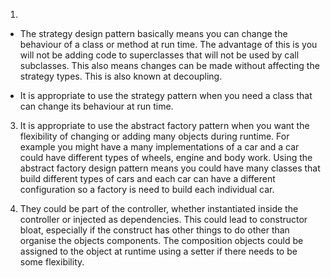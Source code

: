 1.
* The strategy design pattern basically means you can change the behaviour of a class
or method at run time. The advantage of this is you will not be adding code to superclasses
 that will not be used by call subclasses. This also means changes can be made without affecting
 the strategy types. This is also known at decoupling.
 
* It is appropriate to use the strategy pattern when you need a class that can change its behaviour
 at run time.
  
3. It is appropriate to use the abstract factory pattern when you want the flexibility of 
changing or adding many objects during runtime. For example you might have a many implementations
of a car and a car could have different types of wheels, engine and body work. Using the abstract
factory design pattern means you could have many classes that build different types of cars
and each car can have a different configuration so a factory is need to build each individual car.

5. They could be part of the controller, whether instantiated inside the controller or
injected as dependencies. This could lead to constructor bloat, especially if the construct
has other things to do other than organise the objects components. The composition objects
could be assigned to the object at runtime using a setter if there needs to be some
flexibility.
